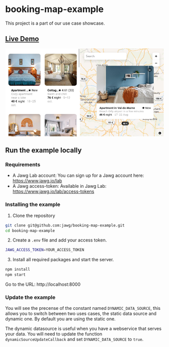 # booking-map-example

This project is a part of our use case showcase.

## [Live Demo](https://jawg.github.io/booking-map-example/)

![Booking Map Example Screenshot](booking-map-screenshot.png)

## Run the example locally

### Requirements

- A Jawg Lab account: You can sign up for a Jawg account here: https://www.jawg.io/lab
- A Jawg access-token: Available in Jawg Lab: https://www.jawg.io/lab/access-tokens

### Installing the example

1. Clone the repository

```bash
git clone git@github.com:jawg/booking-map-example.git
cd booking-map-example
```

2. Create a `.env` file and add your access token.

```bash
JAWG_ACCESS_TOKEN=YOUR_ACCESS_TOKEN
```

3. Install all required packages and start the server.

```bash
npm install
npm start
```

Go to the URL: http://localhost:8000

### Update the example

You will see the precense of the constant named `DYNAMIC_DATA_SOURCE`, this allows you to switch between two uses cases, the static data source and dynamic one. By default you are using the static one.

The dynamic datasource is useful when you have a webservice that serves your data. You will need to update the function `dynamicSourceUpdateCallback` and set `DYNAMIC_DATA_SOURCE` to `true`.
